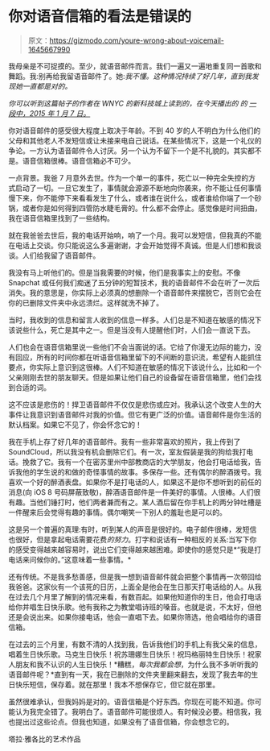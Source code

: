 # 你对语音信箱的看法是错误的

> 原文：<https://gizmodo.com/youre-wrong-about-voicemail-1645667990>

我母亲是不可捉摸的。至少，就语音邮件而言。我们一遍又一遍地重复同一首歌和舞蹈。我:别再给我留语音邮件了。她:*我不懂。这种情况持续了好几年，直到我发现她一直都是对的。*



*你可以听到这篇帖子的作者在 WNYC 的新科技城上读到的，在今天播出的* *的* [*一段中，2015 年 1 月 7 日。*](http://www.wnyc.org/story/theres-still-something-about-voicemail/?token=4bf38e172ee7a3586187d9053a485e2a&content_type_id=23&object_id=421778&_=ced29664&utm_content=buffer5307e&utm_medium=social&utm_source=twitter.com&utm_campaign=buffer)

你对语音邮件的感受很大程度上取决于年龄。不到 40 岁的人不明白为什么他们的父母和其他老人不发短信或让未接来电自己说话。在某些情况下，这是一个礼仪的争论。一方认为语音邮件令人讨厌。另一个认为不留下一个是不礼貌的。其实都不是。语音信箱很棒。语音信箱必不可少。

一点背景。我爸 7 月意外去世。作为一个单一的事件，死亡以一种完全失控的方式启动了一切。一旦它发生了，事情就会源源不断地向你袭来，你不能让任何事情慢下来，你不能停下来看看发生了什么，或者谁在说什么，或者谁给你端了一个砂锅，或者你是如何得到四管防水睫毛膏的。什么都不会停止。感觉像是时间扭曲，我在语音信箱里找到了一些结构。

就在我爸爸去世后，我的电话开始响，响了一个月。我可以发短信，但我真的不能在电话上交谈。你只能说这么多遍谢谢，才会开始觉得不真诚。但是人们想和我谈谈。人们给我留了语音邮件。

我没有马上听他们的。但是当我需要的时候，他们是我事实上的安慰。不像 Snapchat 或任何我们痴迷了五分钟的短暂技术，我的语音邮件不会在听了一次后消失。我的意思是，你实际上必须真的想删除一个语音邮件来摆脱它，否则它会在你的已删除文件夹中永远溃烂。这样就洗不掉了。

当时，我收到的信息和留言人收到的信息一样多。人们总是不知道在敏感的情况下该说些什么，死亡是其中之一。但是当没有人提醒他们时，人们会一直说下去。

人们也会在语音信箱里说一些他们不会当面说的话。它给了你漫无边际的能力，没有回应，所有的时间你都在听语音信箱里留下的不间断的意识流，希望有人能抓住要点，你实际上意识到这很棒。人们不知道在敏感的情况下该说什么，比如和一个父亲刚刚去世的朋友聊天。但是如果让他们自己的设备留在语音信箱里，他们会找到合适的词。

这不应该是悲伤的！捍卫语音邮件不仅仅是悲伤或应对。我承认这个改变人生的大事件让我意识到语音邮件对我的价值。但它有更广泛的价值。语音邮件是你生活的默认档案。如果它不见了，你会怀念它的！

我在手机上存了好几年的语音邮件。我有一些非常喜欢的照片，我上传到了 SoundCloud，所以我没有机会删除它们。有一次，室友假装是我的狗给我打电话。挽救了它。我有一个在密苏里州中部教商店的大学朋友，他会打电话给我，告诉我他的学生说的和做的奇怪事情的故事。多保存一些。还有偶尔的醉酒拨号。我喜欢一个好的醉酒表盘。如果你不是打电话的人，如果这不是你不想听到的前任的消息(向 iOS 8 号码屏蔽致敬)，醉酒语音邮件是一件美好的事情。人很棒。人们很有趣。当他们锤打时，他们两者兼而有之。某人酒后留在你手机上的两分钟吐槽是一件醒来后会觉得有趣的事情。偶尔嘲笑一下别人的羞耻也是可以的。

这是另一个普遍的真理:有时，听到某人的声音是很好的。电子邮件很棒，发短信也很好，但是拿起电话需要花费*的努力*。打字和说话有一种相反的关系:当写下你的感受变得越来越容易时，说出它们变得越来越困难。即使你的感觉只是*“我是打电话来问候你的。”这意味着一些事情。*

还有传统。不是我多愁善感，但是我一想到语音邮件就会把整个事情再一次带回给我爸爸。这家伙有一个该死的日历，上面全是他会在生日那天打电话给的人。从我在过去几个月里了解到的情况来看，有数百起。如果他知道你的生日，他会打电话给你并唱生日快乐歌。他有我称之为教堂唱诗班的嗓音。也就是说，不太好，但他还是会说出来。如果你接电话，他会一直唱下去。如果你筛选，他会唱给你的语音信箱。

在过去的三个月里，有数不清的人找到我，告诉我他们的手机上有我父亲的信息，唱着生日快乐歌。马克生日快乐！祝苏珊娜生日快乐！祝玛格丽特生日快乐！祝家人朋友和我不认识的人生日快乐！*糟糕，*每次我都会想*，为什么我不多听听我的语音邮件呢？*直到有一天，我在已删除的文件夹里翻来翻去，发现了我去年的生日快乐短信，保存着。就在那里！我本不想保存它，但它就在那里。

虽然很难承认，但我妈妈是对的。语音信箱是个好东西。你现在可能不知道。你可能认为我完全错了。我明白了。语音邮件可能很烦人。有时候没必要。相信我，我也提出过这些论点。但我也知道，如果没有了语音信箱，你会想念它的。

塔拉·雅各比的艺术作品